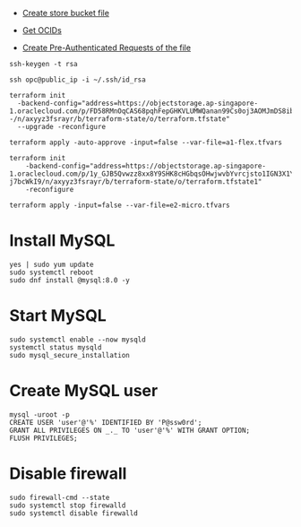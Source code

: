 - [Create store bucket file](https://docs.oracle.com/en-us/iaas/Content/API/SDKDocs/terraformUsingObjectStore.htm)

- [Get OCIDs](https://docs.oracle.com/en-us/iaas/Content/API/Concepts/apisigningkey.htm#Required_Keys_and_OCIDs)

- [Create Pre-Authenticated Requests of the file](https://docs.oracle.com/en-us/iaas/Content/Object/Tasks/usingpreauthenticatedrequests.htm)


```shell
ssh-keygen -t rsa
```

```shell
ssh opc@public_ip -i ~/.ssh/id_rsa
```

```shell
terraform init
  -backend-config="address=https://objectstorage.ap-singapore-1.oraclecloud.com/p/FD58RMnOqCAS68pqhFepGHKVLUMWQanan99Cs0oj3AOMJmDS8ibClvKwRP3xyv--/n/axyyz3fsrayr/b/terraform-state/o/terraform.tfstate"
  --upgrade -reconfigure

terraform apply -auto-approve -input=false --var-file=a1-flex.tfvars
```

```shell
terraform init
    -backend-config="address=https://objectstorage.ap-singapore-1.oraclecloud.com/p/1y_GJB5Qvwzz8xx8Y9SHK8cHGbqsOHwjwvbYvrcjsto1IGN3X1Y_Wzh-j7bcWkI9/n/axyyz3fsrayr/b/terraform-state/o/terraform.tfstate1"
    -reconfigure

terraform apply -input=false --var-file=e2-micro.tfvars
```

# Install MySQL

```shell
yes | sudo yum update
sudo systemctl reboot
sudo dnf install @mysql:8.0 -y
```

# Start MySQL

```shell
sudo systemctl enable --now mysqld
systemctl status mysqld
sudo mysql_secure_installation
```

# Create MySQL user

```shell
mysql -uroot -p
CREATE USER 'user'@'%' IDENTIFIED BY 'P@ssw0rd';
GRANT ALL PRIVILEGES ON _._ TO 'user'@'%' WITH GRANT OPTION;
FLUSH PRIVILEGES;
```

# Disable firewall

```shell
sudo firewall-cmd --state
sudo systemctl stop firewalld
sudo systemctl disable firewalld
```
